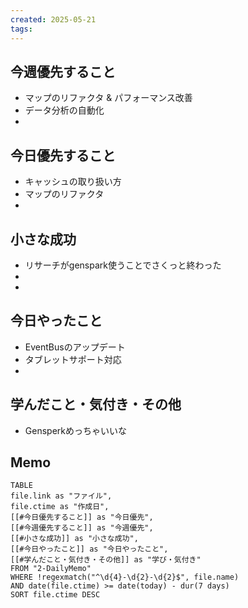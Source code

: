 ```yaml
---
created: 2025-05-21
tags:
---
```


## 今週優先すること
- マップのリファクタ & パフォーマンス改善
- データ分析の自動化
- 

## 今日優先すること
- キャッシュの取り扱い方
- マップのリファクタ
- 

## 小さな成功
- リサーチがgenspark使うことでさくっと終わった
- 
- 

## 今日やったこと
- EventBusのアップデート
- タブレットサポート対応
- 

## 学んだこと・気付き・その他
- Gensperkめっちゃいいな

## Memo

```dataview
TABLE 
file.link as "ファイル",
file.ctime as "作成日",
[[#今日優先すること]] as "今日優先",
[[#今週優先すること]] as "今週優先",
[[#小さな成功]] as "小さな成功",
[[#今日やったこと]] as "今日やったこと",
[[#学んだこと・気付き・その他]] as "学び・気付き"
FROM "2-DailyMemo"
WHERE !regexmatch("^\d{4}-\d{2}-\d{2}$", file.name)
AND date(file.ctime) >= date(today) - dur(7 days)
SORT file.ctime DESC
```
